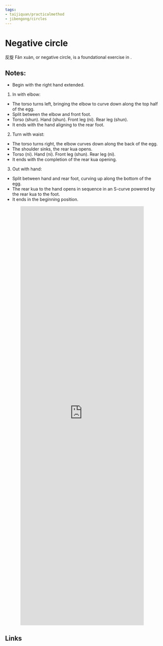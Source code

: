 ```yaml
---
tags:
- taijiquan/practicalmethod
- jibengong/circles
---
```


# Negative circle

反旋 Fǎn xuàn, or negative circle, is a foundational exercise in <practicalmethod>.

## Notes:

- Begin with the right hand extended.
1. In with elbow:
  - The torso turns left, bringing the elbow to curve down along the top half of the egg.
  - Split between the elbow and front foot.
  - Torso (shun). Hand (shun). Front leg (ni). Rear leg (shun).
  - It ends with the hand aligning to the rear foot.
2. Turn with waist:
  - The torso turns right, the elbow curves down along the back of the egg.
  - The shoulder sinks, the rear kua opens.
  - Torso (ni). Hand (ni). Front leg (shun). Rear leg (ni).
  - It ends with the completion of the rear kua opening.
3. Out with hand:
  - Split between hand and rear foot, curving up along the bottom of the egg.
  - The rear kua to the hand opens in sequence in an S-curve powered by the rear kua to the foot.
  - It ends in the beginning position.

<div style="text-align: center;"><iframe width="80%" height="35%" src="https://www.youtube.com/embed/Yu2SwuIRRHA" frameborder="0" allow="accelerometer; autoplay; encrypted-media; gyroscope; picture-in-picture" allowfullscreen></iframe></div>

## Links
